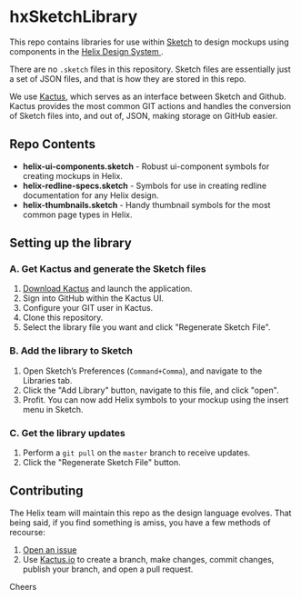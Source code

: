 # hxSketchLibrary

This repo contains libraries for use within [Sketch](https://www.sketchapp.com/) to design mockups using components in the [Helix Design System ](https://github.com/rackerlabs/helix-ui). 

There are no `.sketch` files in this repository. Sketch files are essentially just a set of JSON files, and that is how they are stored in this repo.

We use [Kactus](https://github.com/kactus-io/kactus), which serves as an interface between Sketch and Github.  Kactus provides the most common GIT actions and handles the conversion of Sketch files into, and out of, JSON, making storage on GitHub easier.

## Repo Contents

- **helix-ui-components.sketch** - Robust ui-component symbols for creating mockups in Helix.
- **helix-redline-specs.sketch** - Symbols for use in creating redline documentation for any Helix design.
- **helix-thumbnails.sketch** - Handy thumbnail symbols for the most common page types in Helix.

## Setting up the library

### A. Get Kactus and generate the Sketch files
1. [Download Kactus](https://kactus.io/) and launch the application.
2. Sign into GitHub within the Kactus UI.
3. Configure your GIT user in Kactus.
4. Clone this repository.
5. Select the library file you want and click "Regenerate Sketch File".

### B. Add the library to Sketch
1. Open Sketch’s Preferences (`Command+Comma`), and navigate to the Libraries tab.
2. Click the "Add Library" button, navigate to this file, and click "open".
3. Profit. You can now add Helix symbols to your mockup using the insert menu in Sketch.

### C. Get the library updates
1. Perform a `git pull` on the `master` branch to receive updates.
2. Click the "Regenerate Sketch File" button.

## Contributing

The Helix team will maintain this repo as the design language evolves. That being said, if you find something is amiss, you have a few methods of recourse:

1. [Open an issue](https://github.com/rackerlabs/hxSketchLibrary/issues/new)
2. Use [Kactus.io](http://www.kactus.io) to create a branch, make changes, commit changes, publish your branch, and open a pull request.

Cheers